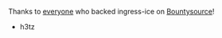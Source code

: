 Thanks to [everyone](https://salt.bountysource.com/teams/ingress-ice/supporters) who backed ingress-ice on [Bountysource](https://salt.bountysource.com/teams/ingress-ice)!
 - h3tz
